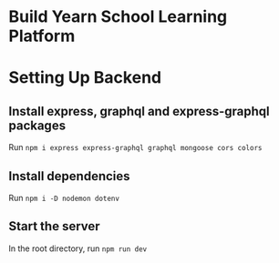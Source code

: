 # Build Yearn School Learning Platform

# Setting Up Backend

## Install express, graphql and express-graphql packages

Run `npm i express express-graphql graphql mongoose cors colors`

## Install dependencies

Run `npm i -D nodemon dotenv`

## Start the server

In the root directory, run `npm run dev`
